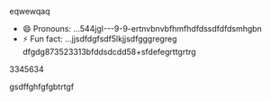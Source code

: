 eqwewqaq
- 😄 Pronouns: ...544jgl---9-9-ertnvbnvbfhmfhdfdssdfdfdsmhgbn
- ⚡ Fun fact: ...jjsdfdgfsdf5lkjjsdfgggregreg
dfgdg873523313bfddsdcdd58+sfdefegrttgrtrg
<!---9thththgrdfdfdf
werevexe/werevexe is a ✨ special ✨ repository because its `README.md` (this file) appears on your GistHub pfdrdrfrofile.123747445zasdasascerererxxzccx62tyhfdgdfdfg
You can click the Preview link to take a look at your changes.26633tgt
--->3345634
gsdffghfgfgbtrtgf
